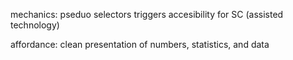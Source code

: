 mechanics: 
pseduo selectors
triggers
accesibility for SC (assisted technology)

affordance: 
clean presentation of numbers, statistics,  and data


